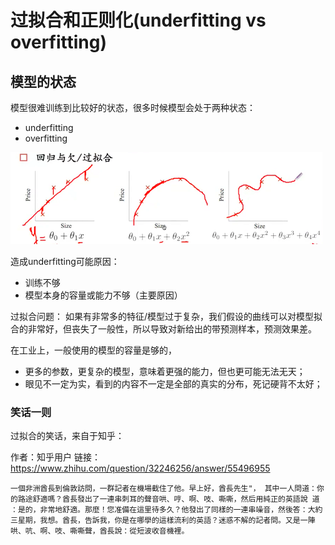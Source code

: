 # 过拟合和正则化(underfitting vs overfitting)

## 模型的状态

模型很难训练到比较好的状态，很多时候模型会处于两种状态：
* underfitting
* overfitting

![](https://github.com/bobkentt/Learning-machine-from-scratch-pic/blob/master/alg_base/pic/20170521204631.png)

造成underfitting可能原因：
* 训练不够
* 模型本身的容量或能力不够（主要原因）

过拟合问题：
如果有非常多的特征/模型过于复杂，我们假设的曲线可以对模型拟合的非常好，但丧失了一般性，所以导致对新给出的带预测样本，预测效果差。

在工业上，一般使用的模型的容量是够的，
* 更多的参数，更复杂的模型，意味着更强的能力，但也更可能无法无天；
* 眼见不一定为实，看到的内容不一定是全部的真实的分布，死记硬背不太好；

### 笑话一则
过拟合的笑话，来自于知乎：

作者：知乎用户
链接：https://www.zhihu.com/question/32246256/answer/55496955


```
一個非洲酋長到倫敦訪問，一群記者在機場截住了他。早上好，酋長先生"， 其中一人問道：你的路途舒適嗎？酋長發出了一連串刺耳的聲音哄、哼、啊、吱、嘶嘶，然后用純正的英語說 道 ：是的，非常地舒適。那麼！您准備在這里待多久？他發出了同樣的一連串噪音，然後答：大約三星期，我想。酋長，告訴我，你是在哪學的這樣流利的英語？迷惑不解的記者問。又是一陣哄、吭、啊、吱、嘶嘶聲，酋長說：從短波收音機裡。

```
